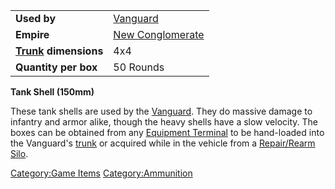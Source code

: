 |                                           |                                                  |
| ----------------------------------------- | ------------------------------------------------ |
| **Used by**                               | [Vanguard](/Vanguard "wikilink")                 |
| **Empire**                                | [New Conglomerate](/New_Conglomerate "wikilink") |
| **[Trunk](/Trunk "wikilink") dimensions** | 4x4                                              |
| **Quantity per box**                      | 50 Rounds                                        |

**Tank Shell (150mm)**

These tank shells are used by the [Vanguard](/Vanguard "wikilink"). They
do massive damage to infantry and armor alike, though the heavy shells
have a slow velocity. The boxes can be obtained from any [Equipment
Terminal](/Equipment_Terminal "wikilink") to be hand-loaded into the
Vanguard's [trunk](/trunk "wikilink") or acquired while in the vehicle
from a [Repair/Rearm Silo](/Repair/Rearm_Silo "wikilink").

[Category:Game Items](/Category:Game_Items "wikilink")
[Category:Ammunition](/Category:Ammunition "wikilink")
